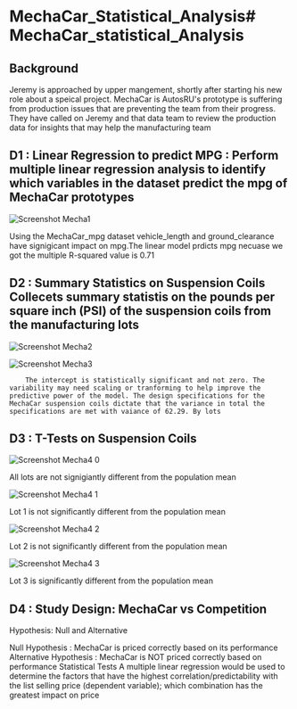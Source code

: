 # MechaCar_Statistical_Analysis# MechaCar_statistical_Analysis

## Background
Jeremy is approached by upper mangement, shortly after starting his new role about a speical project. MechaCar is AutosRU's prototype is suffering from production issues that are preventing the team from their progress. They have called on Jeremy and that data team to review the production data for insights that may help the manufacturing team

## D1 : Linear Regression to predict MPG : Perform multiple linear regression analysis to identify which variables in the dataset predict the mpg of MechaCar prototypes

 ![Screenshot Mecha1](https://user-images.githubusercontent.com/89805399/153975698-f72fba49-9dc6-43a0-849c-15a8f7509dc3.png)



Using the MechaCar_mpg dataset  vehicle_length and ground_clearance have signigicant impact on mpg.The linear model prdicts mpg necuase we got the multiple R-squared value is 0.71   

## D2 : Summary Statistics on Suspension Coils Collecets summary statistis on the pounds per square inch (PSI) of the suspension coils from the manufacturing  lots

![Screenshot Mecha2](https://user-images.githubusercontent.com/89805399/153975928-e2b6ba05-0596-4b5a-9e30-67a382ee1064.png)

![Screenshot Mecha3](https://user-images.githubusercontent.com/89805399/153975934-9b2cf7fd-defc-4562-a90b-86cc70969e3e.png)




        The intercept is statistically significant and not zero. The variability may need scaling or tranforming to help improve the predictive power of the model. The design specifications for the MechaCar suspension coils dictate that the variance in total the specifications are met with vaiance of 62.29. By lots

## D3 : T-Tests on Suspension Coils

![Screenshot Mecha4 0 ](https://user-images.githubusercontent.com/89805399/153975955-86798df2-8d98-410d-b8ec-ad864ffccf6a.png)


All lots are not signigiantly different from the population mean

![Screenshot Mecha4 1](https://user-images.githubusercontent.com/89805399/153975966-20fa703b-6919-41f8-8d34-9b84b4d55ddd.png)


Lot 1 is not significantly different from the population mean
        

![Screenshot Mecha4 2](https://user-images.githubusercontent.com/89805399/153975982-afebd43c-b76d-4696-a7fa-2ea08d1fdbd5.png)


Lot 2 is not significantly different from the population mean
        
![Screenshot Mecha4 3](https://user-images.githubusercontent.com/89805399/153975998-92260975-94d4-4a43-bfe9-8c7ccc27c719.png)


Lot 3 is significantly different from the population mean

## D4 : Study Design: MechaCar vs Competition

Hypothesis: Null and Alternative


Null Hypothesis : MechaCar is priced correctly based on its performance 
Alternative Hypothesis : MechaCar is NOT priced correctly based on performance 
Statistical Tests
A multiple linear regression would be used to determine the factors that have the highest correlation/predictability with the list selling price 
(dependent variable); which combination has the greatest impact on price


